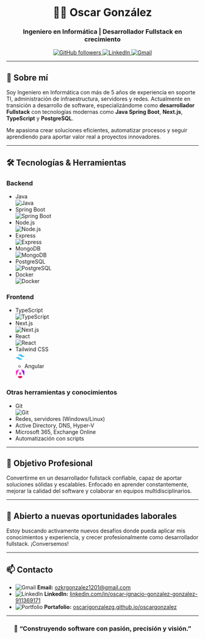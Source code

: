 <h1 align="center">👨‍💻 Oscar González</h1>
<h3 align="center">Ingeniero en Informática | Desarrollador Fullstack en crecimiento</h3>

<p align="center">
  <a href="https://github.com/oscarigonzalezg" target="_blank" rel="noopener noreferrer">
    <img alt="GitHub followers" src="https://img.shields.io/github/followers/oscarigonzalezg?style=social" />
  </a>
  <a href="https://www.linkedin.com/in/oscar-ignacio-gonzalez-gonzalez-911369171/" target="_blank" rel="noopener noreferrer">
    <img alt="LinkedIn" src="https://img.shields.io/badge/-LinkedIn-blue?style=flat-square&logo=linkedin&logoColor=white" />
  </a>
  <a href="mailto:ozkrgonzalez1201@gmail.com" target="_blank" rel="noopener noreferrer">
    <img alt="Gmail" src="https://cdn.jsdelivr.net/gh/devicons/devicon/icons/google/google-original.svg" width="20" />
  </a>
</p>

---

## 🌟 Sobre mí

Soy Ingeniero en Informática con más de 5 años de experiencia en soporte TI, administración de infraestructura, servidores y redes. Actualmente en transición a desarrollo de software, especializándome como **desarrollador Fullstack** con tecnologías modernas como **Java Spring Boot**, **Next.js**, **TypeScript** y **PostgreSQL**.

Me apasiona crear soluciones eficientes, automatizar procesos y seguir aprendiendo para aportar valor real a proyectos innovadores.

---

## 🛠️ Tecnologías & Herramientas

### Backend  
- Java  
  <img alt="Java" src="https://cdn.jsdelivr.net/gh/devicons/devicon/icons/java/java-original.svg" width="24" />  
- Spring Boot  
  <img alt="Spring Boot" src="https://cdn.jsdelivr.net/gh/devicons/devicon/icons/spring/spring-original.svg" width="24" />  
- Node.js  
  <img alt="Node.js" src="https://cdn.jsdelivr.net/gh/devicons/devicon/icons/nodejs/nodejs-original.svg" width="24" />  
- Express  
  <img alt="Express" src="https://cdn.jsdelivr.net/gh/devicons/devicon/icons/express/express-original.svg" width="24" />  
- MongoDB  
  <img alt="MongoDB" src="https://cdn.jsdelivr.net/gh/devicons/devicon/icons/mongodb/mongodb-original.svg" width="24" />  
- PostgreSQL  
  <img alt="PostgreSQL" src="https://cdn.jsdelivr.net/gh/devicons/devicon/icons/postgresql/postgresql-original.svg" width="24" />  
- Docker  
  <img alt="Docker" src="https://cdn.jsdelivr.net/gh/devicons/devicon/icons/docker/docker-original.svg" width="24" />  

### Frontend  
- TypeScript  
  <img alt="TypeScript" src="https://cdn.jsdelivr.net/gh/devicons/devicon/icons/typescript/typescript-original.svg" width="24" />  
- Next.js  
  <img alt="Next.js" src="https://cdn.jsdelivr.net/gh/devicons/devicon/icons/nextjs/nextjs-original.svg" width="24" />  
- React  
  <img alt="React" src="https://cdn.jsdelivr.net/gh/devicons/devicon/icons/react/react-original.svg" width="24" />  
- Tailwind CSS  
  <img alt="Tailwind CSS" src="https://raw.githubusercontent.com/devicons/devicon/master/icons/tailwindcss/tailwindcss-original.svg" width="24" />
  - Angular  
  <img alt="Angular" src="https://raw.githubusercontent.com/devicons/devicon/master/icons/angular/angular-original.svg" width="24" />  

### Otras herramientas y conocimientos  
- Git  
  <img alt="Git" src="https://cdn.jsdelivr.net/gh/devicons/devicon/icons/git/git-original.svg" width="24" />  
- Redes, servidores (Windows/Linux)  
- Active Directory, DNS, Hyper-V  
- Microsoft 365, Exchange Online  
- Automatización con scripts  

---

## 🎯 Objetivo Profesional

Convertirme en un desarrollador fullstack confiable, capaz de aportar soluciones sólidas y escalables. Enfocado en aprender constantemente, mejorar la calidad del software y colaborar en equipos multidisciplinarios.

---

## 💼 Abierto a nuevas oportunidades laborales

Estoy buscando activamente nuevos desafíos donde pueda aplicar mis conocimientos y experiencia, y crecer profesionalmente como desarrollador fullstack. ¡Conversemos!

---

## 📫 Contacto

- <img alt="Gmail" src="https://cdn.jsdelivr.net/gh/devicons/devicon/icons/google/google-original.svg" width="20" /> **Email:** [ozkrgonzalez1201@gmail.com](mailto:ozkrgonzalez1201@gmail.com)  
- <img alt="LinkedIn" src="https://cdn.jsdelivr.net/gh/devicons/devicon/icons/linkedin/linkedin-original.svg" width="20" /> **LinkedIn:** [linkedin.com/in/oscar-ignacio-gonzalez-gonzalez-911369171](https://www.linkedin.com/in/oscar-ignacio-gonzalez-gonzalez-911369171/)  
- <img alt="Portfolio" src="https://cdn.jsdelivr.net/gh/devicons/devicon/icons/github/github-original.svg" width="20" /> **Portafolio:** [oscarigonzalezg.github.io/oscargonzalez](https://oscarigonzalezg.github.io/oscargonzalez/)  

---

<div align="center">

### 🚀 “Construyendo software con pasión, precisión y visión.”

</div>


